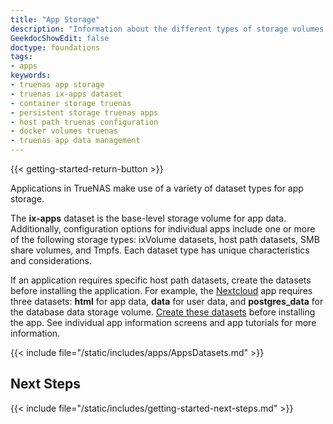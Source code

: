 ```yaml
---
title: "App Storage"
description: "Information about the different types of storage volumes used for TrueNAS Apps: the ix-apps dataset, ixVolume datasets, host path datasets, SMB share volumes, and Tmpfs. "
GeekdocShowEdit: false
doctype: foundations
tags:
- apps
keywords:
- truenas app storage
- truenas ix-apps dataset
- container storage truenas
- persistent storage truenas apps
- host path truenas configuration
- docker volumes truenas
- truenas app data management
---
```


{{< getting-started-return-button >}}

Applications in TrueNAS make use of a variety of dataset types for app storage.

The **ix-apps** dataset is the base-level storage volume for app data.
Additionally, configuration options for individual apps include one or more of the following storage types: ixVolume datasets, host path datasets, SMB share volumes, and Tmpfs.
Each dataset type has unique characteristics and considerations.

If an application requires specific host path datasets, create the datasets before installing the application.
For example, the [Nextcloud](/catalog/nextcloud) app requires three datasets: **html** for app data, **data** for user data, and **postgres_data** for the database data storage volume.
[Create these datasets](https://www.truenas.com/docs/scale/25.10/scaletutorials/datasets/datasetsscale/) before installing the app.
See individual app information screens and app tutorials for more information.

{{< include file="/static/includes/apps/AppsDatasets.md" >}}

## Next Steps

{{< include file="/static/includes/getting-started-next-steps.md" >}}
